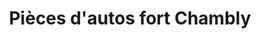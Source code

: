 ---
title: "Pièces d'autos fort Chambly"
url: /chambly/pieces-dautos-fort-chambly/
shop: car repair
---